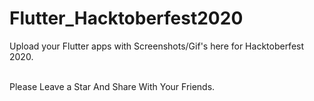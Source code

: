 # Flutter_Hacktoberfest2020
<p>Upload your Flutter apps with Screenshots/Gif's here for Hacktoberfest 2020.<p> <br>
Please Leave a Star And Share With Your Friends.
